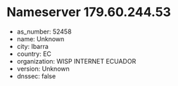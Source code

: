 # Nameserver 179.60.244.53

* as_number: 52458
* name: Unknown
* city: Ibarra
* country: EC
* organization: WISP INTERNET ECUADOR
* version: Unknown
* dnssec: false
